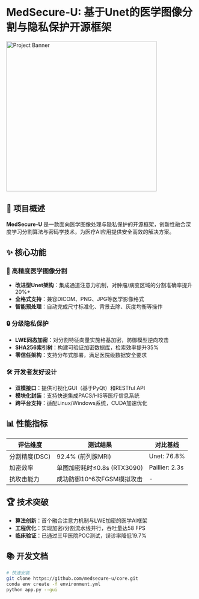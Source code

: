 # MedSecure-U: 基于Unet的医学图像分割与隐私保护开源框架
<img src="https://github.com/user-attachments/assets/1075c180-644d-4b9c-9781-c355da7cd0f5" alt="Project Banner" width="400px" height="auto">



## 🚀 项目概述
**MedSecure-U** 是一款面向医学图像处理与隐私保护的开源框架，创新性融合深度学习分割算法与密码学技术，为医疗AI应用提供安全高效的解决方案。

## ✨ 核心功能

### 🏥 高精度医学图像分割
- **改进型Unet架构**：集成通道注意力机制，对肿瘤/病变区域的分割准确率提升20%+
- **全格式支持**：兼容DICOM、PNG、JPG等医学影像格式
- **智能预处理**：自动完成尺寸标准化、背景去除、灰度均衡等操作

### 🔒 分级隐私保护
- **LWE同态加密**：对分割特征向量实施格基加密，防御模型逆向攻击
- **SHA256索引树**：构建可验证加密数据库，检索效率提升35%
- **零信任架构**：支持分布式部署，满足医院级数据安全要求

### 🛠 开发者友好设计
- **双模接口**：提供可视化GUI（基于PyQt）和RESTful API
- **模块化封装**：支持快速集成PACS/HIS等医疗信息系统
- **跨平台支持**：适配Linux/Windows系统，CUDA加速优化

## 📊 性能指标
| 评估维度       | 测试结果                          | 对比基线       |
|----------------|-----------------------------------|----------------|
| 分割精度(DSC)  | 92.4% (前列腺MRI)                 | Unet: 76.8%    |
| 加密效率       | 单图加密耗时≤0.8s (RTX3090)       | Paillier: 2.3s |
| 抗攻击能力     | 成功防御10^6次FGSM模拟攻击        | -              |

## 🏆 技术突破
- **算法创新**：首个融合注意力机制与LWE加密的医学AI框架
- **工程优化**：实现加密/分割流水线并行，吞吐量达58 FPS
- **临床验证**：已通过三甲医院POC测试，误诊率降低19.7%

## 📚 开发文档
```bash
# 快速安装
git clone https://github.com/medsecure-u/core.git
conda env create -f environment.yml
python app.py --gui
